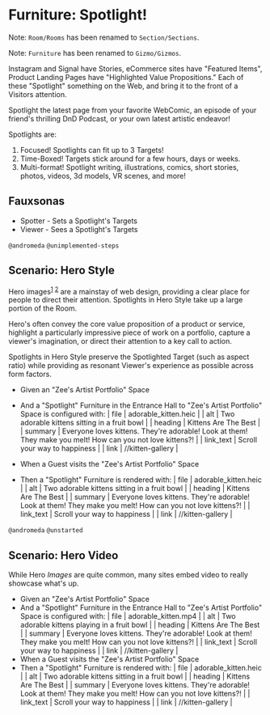 # Furniture: Spotlight!

Note: `Room/Rooms` has been renamed to `Section/Sections`.

Note: `Furniture` has been renamed to `Gizmo/Gizmos`.

Instagram and Signal have Stories, eCommerce sites have "Featured Items", Product Landing Pages have
"Highlighted Value Propositions." Each of these "Spotlight" something on the Web, and bring it to the
front of a Visitors attention.

Spotlight the latest page from your favorite WebComic, an episode of your friend's thrilling DnD Podcast, or
your own latest artistic endeavor!

Spotlights are:

1. Focused! Spotlights can fit up to 3 Targets!
2. Time-Boxed! Targets stick around for a few hours, days or weeks.
3. Multi-format! Spotlight writing, illustrations, comics, short stories, photos, videos, 3d models, VR scenes, and more!


## Fauxsonas

- Spotter - Sets a Spotlight's Targets
- Viewer - Sees a Spotlight's Targets

`@andromeda` `@unimplemented-steps`

## Scenario: Hero Style

Hero images<sup>[1] [2]</sup> are a mainstay of web design, providing a clear place for people to direct their
attention. Spotlights in Hero Style take up a large portion of the Room.

Hero's often convey the core value proposition of a product or service, highlight a particularly impressive
piece of work on a portfolio, capture a viewer's imagination, or direct their attention to a key call to action.

Spotlights in Hero Style preserve the Spotlighted Target (such as aspect ratio) while providing as resonant
Viewer's experience as possible across form factors.

- Given an "Zee's Artist Portfolio" Space
- And a "Spotlight" Furniture in the Entrance Hall to "Zee's Artist Portfolio" Space is configured with:
  | file | adorable_kitten.heic |
  | alt | Two adorable kittens sitting in a fruit bowl |
  | heading | Kittens Are The Best |
  | summary | Everyone loves kittens. They're adorable! Look at them! They make you melt! How can you not love kittens?! |
  | link_text | Scroll your way to happiness |
  | link | //kitten-gallery |

- When a Guest visits the "Zee's Artist Portfolio" Space
- Then a "Spotlight" Furniture is rendered with:
  | file | adorable_kitten.heic |
  | alt | Two adorable kittens sitting in a fruit bowl |
  | heading | Kittens Are The Best |
  | summary | Everyone loves kittens. They're adorable! Look at them! They make you melt! How can you not love kittens?! |
  | link_text | Scroll your way to happiness |
  | link | //kitten-gallery |

[1]: https://design4users.com/hero-images-in-web-design/
[2]: https://elementor.com/blog/hero-image/

`@andromeda` `@unstarted`

## Scenario: Hero Video

While Hero _Images_ are quite common, many sites embed video to really showcase what's up.

- Given an "Zee's Artist Portfolio" Space
- And a "Spotlight" Furniture in the Entrance Hall to "Zee's Artist Portfolio" Space is configured with:
  | file | adorable_kitten.mp4 |
  | alt | Two adorable kittens playing in a fruit bowl |
  | heading | Kittens Are The Best |
  | summary | Everyone loves kittens. They're adorable! Look at them! They make you melt! How can you not love kittens?! |
  | link_text | Scroll your way to happiness |
  | link | //kitten-gallery |
- When a Guest visits the "Zee's Artist Portfolio" Space
- Then a "Spotlight" Furniture is rendered with:
  | file | adorable_kitten.heic |
  | alt | Two adorable kittens sitting in a fruit bowl |
  | heading | Kittens Are The Best |
  | summary | Everyone loves kittens. They're adorable! Look at them! They make you melt! How can you not love kittens?! |
  | link_text | Scroll your way to happiness |
  | link | //kitten-gallery |
